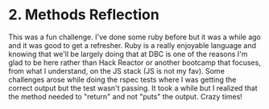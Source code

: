 # 2. Methods Reflection

<!-- Write your reflection here. Use the Reflection Guidelines for help framing your reflection.

https://github.com/Devbootcamp/phase-0-handbook/blob/master/coding-references/reflection-guidelines.md
 -->

 This was a fun challenge. I've done some ruby before but it was a while ago and it was good to get a refresher. Ruby is a really enjoyable language and knowing that we'll be largely doing that at DBC is one of the reasons I'm glad to be here rather than Hack Reactor or another bootcamp that focuses, from what I understand, on the JS stack (JS is not my fav). Some challenges arose while doing the rspec tests where I was getting the correct output but the test wasn't passing. It took a while but I realized that the method needed to "return" and not "puts" the output. Crazy times!